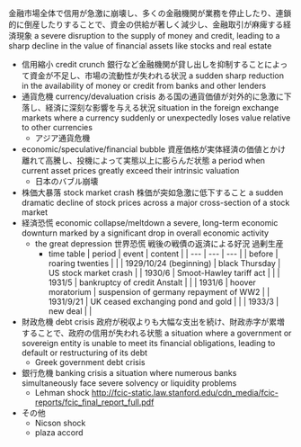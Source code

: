 金融市場全体で信用が急激に崩壊し、多くの金融機関が業務を停止したり、連鎖的に倒産したりすることで、資金の供給が著しく減少し、金融取引が麻痺する経済現象
a severe disruption to the supply of money and credit, leading to a sharp decline in the value of financial assets like stocks and real estate
- 信用縮小 credit crunch
    銀行など金融機関が貸し出しを抑制することによって資金が不足し、市場の流動性が失われる状況
    a sudden sharp reduction in the availability of money or credit from banks and other lenders
- 通貨危機 currency/devaluation crisis
    ある国の通貨価値が対外的に急激に下落し、経済に深刻な影響を与える状況
    situation in the foreign exchange markets where a currency suddenly or unexpectedly loses value relative to other currencies
    - アジア通貨危機
- economic/speculative/financial bubble
    資産価格が実体経済の価値とかけ離れて高騰し、投機によって実態以上に膨らんだ状態
    a period when current asset prices greatly exceed their intrinsic valuation
    - 日本のバブル崩壊
- 株価大暴落 stock market crash
    株価が突如急激に低下すること
    a sudden dramatic decline of stock prices across a major cross-section of a stock market
- 経済恐慌 economic collapse/meltdown
    a severe, long-term economic downturn marked by a significant drop in overall economic activity
    - the great depression 世界恐慌
        戦後の戦債の返済による好況
        過剰生産
        - time table
            | period  | event | content |
            | --- | --- | --- |
            | before | roaring twenties |  |
            | 1929/10/24 (beginning) | black Thursday  | US stock market crash |
            | 1930/6 | Smoot-Hawley tariff act |  |
            | 1931/5 | bankruptcy of credit Anstalt  |  |
            | 1931/6 | hoover moratorium  | suspension of germany repayment of WW2 |
            | 1931/9/21 | UK ceased exchanging pond and gold |  |
            | 1933/3 | new deal |  |
- 財政危機 debt crisis
    政府が税収よりも大幅な支出を続け、財政赤字が累増することで、政府の信用が失われる状態
    a situation where a government or sovereign entity is unable to meet its financial obligations, leading to default or restructuring of its debt
    - Greek government debt crisis
- 銀行危機 banking crisis
    a situation where numerous banks simultaneously face severe solvency or liquidity problems
    - Lehman shock
        http://fcic-static.law.stanford.edu/cdn_media/fcic-reports/fcic_final_report_full.pdf
- その他
    - Nicson shock
    - plaza accord
